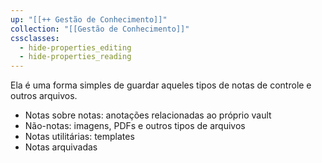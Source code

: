 ```yaml
---
up: "[[++ Gestão de Conhecimento]]"
collection: "[[Gestão de Conhecimento]]"
cssclasses:
  - hide-properties_editing
  - hide-properties_reading
---
```

Ela é uma forma simples de guardar aqueles tipos de notas de controle e outros arquivos.

- Notas sobre notas: anotações relacionadas ao próprio vault  
- Não-notas: imagens, PDFs e outros tipos de arquivos  
- Notas utilitárias: templates  
- Notas arquivadas  

